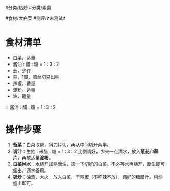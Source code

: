 #分类/热炒 #分类/素食 
 
#食材/大白菜 
#测评/❓未测试❓ 

# 食材清单

- 白菜，适量
- 酱油 : 醋 : 糖 = 1 : 3 : 2
- 葱，少许
- 蒜，1瓣，顺丝切易出味
- 辣椒，适量
- 淀粉，适量
- 油，适量

<aside> 💡 酱油 : 醋 : 糖 = 1 : 3 : 2

</aside>

# 操作步骤

1. **备菜**：白菜取帮，斜刀片切，再从中间切开两半。
2. **调汁**：生抽 : 米醋 : 糖 = 1 : 3 : 2 比例调好，少来一点清水，放入**葱花**和**蒜片**，再放适量**淀粉**。
3. **白菜焯水**：水烧开加两滴油，烫一下切好的白菜。不必等水再烧开，断生即可盛出，沥水备用。
4. **锅炒**：油热，大火，放入白菜，干辣椒（不吃辣不放），调好的糖醋汁。稍炒盛出即可。